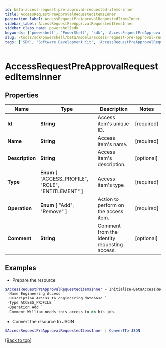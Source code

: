 ```yaml
---
id: beta-access-request-pre-approval-requested-items-inner
title: AccessRequestPreApprovalRequestedItemsInner
pagination_label: AccessRequestPreApprovalRequestedItemsInner
sidebar_label: AccessRequestPreApprovalRequestedItemsInner
sidebar_class_name: powershellsdk
keywords: ['powershell', 'PowerShell', 'sdk', 'AccessRequestPreApprovalRequestedItemsInner', 'BetaAccessRequestPreApprovalRequestedItemsInner'] 
slug: /tools/sdk/powershell/beta/models/access-request-pre-approval-requested-items-inner
tags: ['SDK', 'Software Development Kit', 'AccessRequestPreApprovalRequestedItemsInner', 'BetaAccessRequestPreApprovalRequestedItemsInner']
---
```



# AccessRequestPreApprovalRequestedItemsInner

## Properties

Name | Type | Description | Notes
------------ | ------------- | ------------- | -------------
**Id** | **String** | Access item's unique ID. | [required]
**Name** | **String** | Access item's name. | [required]
**Description** | **String** | Access item's description. | [optional] 
**Type** |  **Enum** [  "ACCESS_PROFILE",    "ROLE",    "ENTITLEMENT" ] | Access item's type. | [required]
**Operation** |  **Enum** [  "Add",    "Remove" ] | Action to perform on the access item. | [required]
**Comment** | **String** | Comment from the identity requesting access. | [optional] 

## Examples

- Prepare the resource
```powershell
$AccessRequestPreApprovalRequestedItemsInner = Initialize-BetaAccessRequestPreApprovalRequestedItemsInner  -Id 2c91808b6ef1d43e016efba0ce470904 `
 -Name Engineering Access `
 -Description Access to engineering database `
 -Type ACCESS_PROFILE `
 -Operation Add `
 -Comment William needs this access to do his job.
```

- Convert the resource to JSON
```powershell
$AccessRequestPreApprovalRequestedItemsInner | ConvertTo-JSON
```


[[Back to top]](#) 

